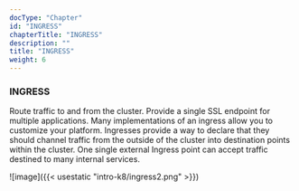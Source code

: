 ```yaml
---
docType: "Chapter"
id: "INGRESS"
chapterTitle: "INGRESS"
description: ""
title: "INGRESS"
weight: 6
---
```


### **INGRESS**

Route traffic to and from the cluster. Provide a single SSL endpoint for multiple applications. Many implementations of an ingress allow you to customize your platform. Ingresses provide a way to declare that they should channel traffic from the outside of the cluster into destination points within the cluster. One single external Ingress point can accept traffic destined to many internal services.

![image]({{< usestatic "intro-k8/ingress2.png" >}})